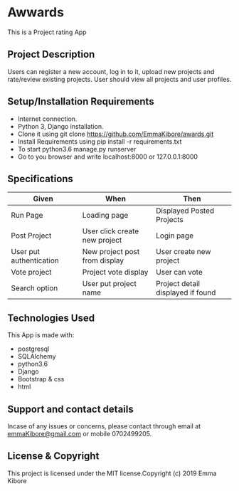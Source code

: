 # Awwards
This is a Project rating App 

## Project Description
Users can register a new account, log in to it, upload new projects and rate/review existing projects. User should view all projects and user profiles.

## Setup/Installation Requirements
* Internet connection.
* Python 3, Django installation.
* Clone it using git clone https://github.com/EmmaKibore/awards.git
* Install Requirements using pip install -r requirements.txt
* To start python3.6 manage.py runserver
* Go to you browser and write localhost:8000 or 127.0.0.1:8000

## Specifications

|Given                     | When                         |    Then                         |
|--------------------------|------------------------------|---------------------------------|
|Run Page                  |Loading page                  |Displayed Posted Projects        |
|Post Project              |User click create new project |Login page                       |
|User put authentication   |New project post from display |User create new project          |
|Vote project              |Project vote display          |User can vote                    |
|Search option             |User put project name         |Project detail displayed if found|

## Technologies Used
This App is made with:

* postgresql
* SQLAlchemy
* python3.6
* Django
* Bootstrap & css
* html

## Support and contact details
Incase of any issues or concerns, please contact through email at emmaKibore@gmail.com or mobile 0702499205.

## License & Copyright
This project is licensed under the MIT license.Copyright (c) 2019 Emma Kibore